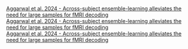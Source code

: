 [Aggarwal et al. 2024 - Across-subject ensemble-learning alleviates the need for large samples for fMRI decoding](/Papers/References/Aggarwal%20et%20al.%202024%20-%20Across-subject%20ensemble-learning%20alleviates%20the%20need%20for%20large%20samples%20for%20fMRI%20decoding.md)  
[Aggarwal et al. 2024 - Across-subject ensemble-learning alleviates the need for large samples for fMRI decoding](Papers/References/Aggarwal%20et%20al.%202024%20-%20Across-subject%20ensemble-learning%20alleviates%20the%20need%20for%20large%20samples%20for%20fMRI%20decoding.md)  
[Aggarwal et al. 2024 - Across-subject ensemble-learning alleviates the need for large samples for fMRI decoding](Aggarwal%20et%20al.%202024%20-%20Across-subject%20ensemble-learning%20alleviates%20the%20need%20for%20large%20samples%20for%20fMRI%20decoding.md)  
